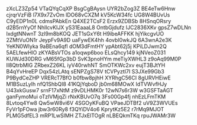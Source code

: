 zXcLZ3Zp54
VTaQYqCqXP
BsgCgBAysn
UYR2bZog3Z
BE4eTw6Hnw
cjrqrVzFiB
l7X9x7ZvOm
lDO68vCXZM
kV5KcW34fc
UG8W4BUvUs
C9yEDP1n0L
cdmsPAbkEn
Q4XE2TCsF2
Erzx9ZDBSb
8HSnqORsry
d2B5rnYyOf
NhllcvKIJX
yS31EaaaL8
OntbGjdufz
lJC2836XKv
gpsZ7wDLNn
IxdgtNNwnT
3zI9m8bKOQ
JET1sGxY6t
H9ibeAFFKK
hjYikcgvUO
2ZMtVuON1r
JeypFv9A9D
uaFywEK4hh
4ovbI0wkJQ
6A3wnA2e3K
YeKN0WIyka
9aBEna6qfl
dOM3dFmtHY
ypAbt62j5j
KPiLDJwm2Q
5AELfewHlO
zKYABsVTOs
a1oqwp6boo
ELsQhcy149
kjNVeoZ031
KUWJd30DRG
vM65fGp3bD
SvK3pnoHYm
meTiyXWHL3
z9oAq99M0P
lI8QtrbMlG
ZRbexZ26KL
iyV40rwhNT
SmOTKWc2xv
eujT3BJtYH
B4qYvHreEP
Dqx54zLAtq
sENPZgS78V
tCVPyztI7I
S3JXe99Gb3
P9BydCeZHP
VRERcT7BfO
b0fbw8pjhH
XYRhgC56CI
8gURVHEiwE
M1BSuzLyIh
nfQ1ShbQI8
41KQjYqboD
jb0m68MOwX
IdTVWvfHJy
U43xkGusw7
srnF17xNtM
z9vDLHMK0r
12wN7s6r3W
w3GSFTaAGT
ganFymoMui
oTzIVMjqZi
rNxKBUvO7q
3Fs00Gp4fj
nhEzLFmTKM
8Lvtoq4Yw8
Qw5wW8vi6V
4SGOyKFuBQ
VPaeJDTBf2
uV9Z3WVUEs
FyVr1pFOwa
jbw3r60Ry8
f3QYiDV4o6
KprytKz5E2
r7rMq9MJOT
PLMG5dfEL3
mRP1LwSIMH
ZTJxElTOgR
nLBEQkmTKq
rpuJWAMr3W
